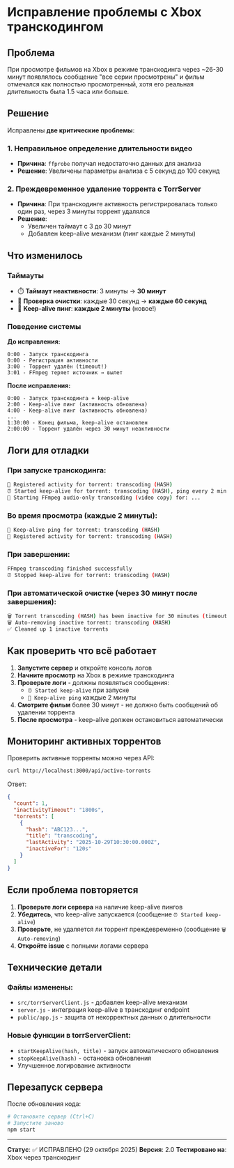 # Исправление проблемы с Xbox транскодингом

## Проблема

При просмотре фильмов на Xbox в режиме транскодинга через ~26-30 минут появлялось сообщение "все серии просмотрены" и фильм отмечался как полностью просмотренный, хотя его реальная длительность была 1.5 часа или больше.

## Решение

Исправлены **две критические проблемы**:

### 1. Неправильное определение длительности видео
- **Причина**: `ffprobe` получал недостаточно данных для анализа
- **Решение**: Увеличены параметры анализа с 5 секунд до 100 секунд

### 2. Преждевременное удаление торрента с TorrServer
- **Причина**: При транскодинге активность регистрировалась только один раз, через 3 минуты торрент удалялся
- **Решение**: 
  - Увеличен таймаут с 3 до 30 минут
  - Добавлен keep-alive механизм (пинг каждые 2 минуты)

## Что изменилось

### Таймауты
- ⏱️ **Таймаут неактивности**: 3 минуты → **30 минут**
- 🔄 **Проверка очистки**: каждые 30 секунд → **каждые 60 секунд**
- 💓 **Keep-alive пинг**: **каждые 2 минуты** (новое!)

### Поведение системы

**До исправления:**
```
0:00 - Запуск транскодинга
0:00 - Регистрация активности
3:00 - Торрент удалён (timeout!)
3:01 - FFmpeg теряет источник → вылет
```

**После исправления:**
```
0:00 - Запуск транскодинга + keep-alive
2:00 - Keep-alive пинг (активность обновлена)
4:00 - Keep-alive пинг (активность обновлена)
...
1:30:00 - Конец фильма, keep-alive остановлен
2:00:00 - Торрент удалён через 30 минут неактивности
```

## Логи для отладки

### При запуске транскодинга:
```bash
📍 Registered activity for torrent: transcoding (HASH)
⏰ Started keep-alive for torrent: transcoding (HASH), ping every 2 minutes
🎵 Starting FFmpeg audio-only transcoding (video copy) for: ...
```

### Во время просмотра (каждые 2 минуты):
```bash
💓 Keep-alive ping for torrent: transcoding (HASH)
📍 Registered activity for torrent: transcoding (HASH)
```

### При завершении:
```bash
FFmpeg transcoding finished successfully
⏰ Stopped keep-alive for torrent: transcoding (HASH)
```

### При автоматической очистке (через 30 минут после завершения):
```bash
🗑️ Torrent transcoding (HASH) has been inactive for 30 minutes (timeout: 30 min)
🗑️ Auto-removing inactive torrent: transcoding (HASH)
✅ Cleaned up 1 inactive torrents
```

## Как проверить что всё работает

1. **Запустите сервер** и откройте консоль логов
2. **Начните просмотр** на Xbox в режиме транскодинга
3. **Проверьте логи** - должны появляться сообщения:
   - `⏰ Started keep-alive` при запуске
   - `💓 Keep-alive ping` каждые 2 минуты
4. **Смотрите фильм** более 30 минут - не должно быть сообщений об удалении торрента
5. **После просмотра** - keep-alive должен остановиться автоматически

## Мониторинг активных торрентов

Проверить активные торренты можно через API:

```bash
curl http://localhost:3000/api/active-torrents
```

Ответ:
```json
{
  "count": 1,
  "inactivityTimeout": "1800s",
  "torrents": [
    {
      "hash": "ABC123...",
      "title": "transcoding",
      "lastActivity": "2025-10-29T10:30:00.000Z",
      "inactiveFor": "120s"
    }
  ]
}
```

## Если проблема повторяется

1. **Проверьте логи сервера** на наличие keep-alive пингов
2. **Убедитесь**, что keep-alive запускается (сообщение `⏰ Started keep-alive`)
3. **Проверьте**, не удаляется ли торрент преждевременно (сообщение `🗑️ Auto-removing`)
4. **Откройте issue** с полными логами сервера

## Технические детали

### Файлы изменены:
- `src/torrServerClient.js` - добавлен keep-alive механизм
- `server.js` - интеграция keep-alive в транскодинг endpoint
- `public/app.js` - защита от некорректных данных о длительности

### Новые функции в torrServerClient:
- `startKeepAlive(hash, title)` - запуск автоматического обновления
- `stopKeepAlive(hash)` - остановка обновления
- Улучшенное логирование активности

## Перезапуск сервера

После обновления кода:

```bash
# Остановите сервер (Ctrl+C)
# Запустите заново
npm start
```

---

**Статус**: ✅ ИСПРАВЛЕНО (29 октября 2025)
**Версия**: 2.0
**Тестировано на**: Xbox через транскодинг


